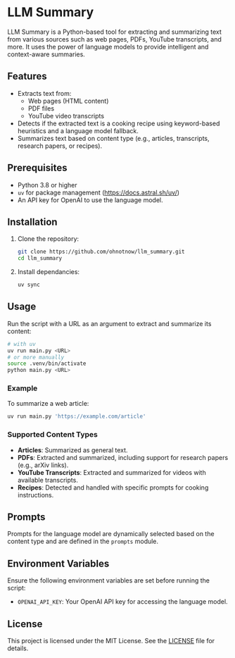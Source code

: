 # LLM Summary

LLM Summary is a Python-based tool for extracting and summarizing text from various sources such as web pages, PDFs, YouTube transcripts, and more. It uses the power of language models to provide intelligent and context-aware summaries.

## Features

- Extracts text from:
  - Web pages (HTML content)
  - PDF files
  - YouTube video transcripts
- Detects if the extracted text is a cooking recipe using keyword-based heuristics and a language model fallback.
- Summarizes text based on content type (e.g., articles, transcripts, research papers, or recipes).

## Prerequisites

- Python 3.8 or higher
- `uv` for package management (https://docs.astral.sh/uv/)
- An API key for OpenAI to use the language model.

## Installation

1. Clone the repository:
   ```bash
   git clone https://github.com/ohnotnow/llm_summary.git
   cd llm_summary
   ```

2. Install dependancies:
   ```bash
   uv sync
   ```

## Usage

Run the script with a URL as an argument to extract and summarize its content:

```bash
# with uv
uv run main.py <URL>
# or more manually
source .venv/bin/activate
python main.py <URL>
```

### Example

To summarize a web article:
```bash
uv run main.py 'https://example.com/article'
```

### Supported Content Types
- **Articles**: Summarized as general text.
- **PDFs**: Extracted and summarized, including support for research papers (e.g., arXiv links).
- **YouTube Transcripts**: Extracted and summarized for videos with available transcripts.
- **Recipes**: Detected and handled with specific prompts for cooking instructions.

## Prompts

Prompts for the language model are dynamically selected based on the content type and are defined in the `prompts` module.

## Environment Variables

Ensure the following environment variables are set before running the script:

- `OPENAI_API_KEY`: Your OpenAI API key for accessing the language model.

## License

This project is licensed under the MIT License. See the [LICENSE](License.md) file for details.
